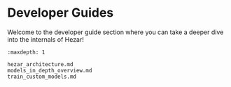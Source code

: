# Developer Guides

Welcome to the developer guide section where you can take a deeper dive into the internals of Hezar!

```{toctree}
:maxdepth: 1

hezar_architecture.md
models_in_depth_overview.md
train_custom_models.md
```